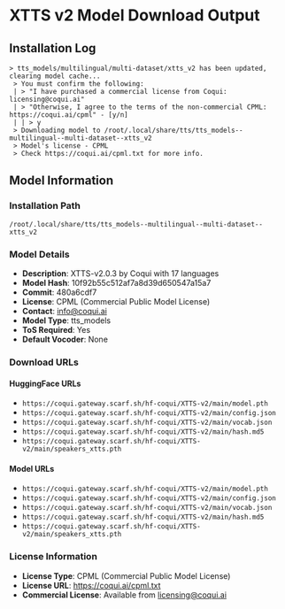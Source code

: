# XTTS v2 Model Download Output

## Installation Log

```
> tts_models/multilingual/multi-dataset/xtts_v2 has been updated, clearing model cache...
 > You must confirm the following:
 | > "I have purchased a commercial license from Coqui: licensing@coqui.ai"
 | > "Otherwise, I agree to the terms of the non-commercial CPML: https://coqui.ai/cpml" - [y/n]
 | | > y
 > Downloading model to /root/.local/share/tts/tts_models--multilingual--multi-dataset--xtts_v2
 > Model's license - CPML
 > Check https://coqui.ai/cpml.txt for more info.
```

## Model Information

### Installation Path
```
/root/.local/share/tts/tts_models--multilingual--multi-dataset--xtts_v2
```

### Model Details
- **Description**: XTTS-v2.0.3 by Coqui with 17 languages
- **Model Hash**: 10f92b55c512af7a8d39d650547a15a7
- **Commit**: 480a6cdf7
- **License**: CPML (Commercial Public Model License)
- **Contact**: info@coqui.ai
- **Model Type**: tts_models
- **ToS Required**: Yes
- **Default Vocoder**: None

### Download URLs

#### HuggingFace URLs
- `https://coqui.gateway.scarf.sh/hf-coqui/XTTS-v2/main/model.pth`
- `https://coqui.gateway.scarf.sh/hf-coqui/XTTS-v2/main/config.json`
- `https://coqui.gateway.scarf.sh/hf-coqui/XTTS-v2/main/vocab.json`
- `https://coqui.gateway.scarf.sh/hf-coqui/XTTS-v2/main/hash.md5`
- `https://coqui.gateway.scarf.sh/hf-coqui/XTTS-v2/main/speakers_xtts.pth`

#### Model URLs
- `https://coqui.gateway.scarf.sh/hf-coqui/XTTS-v2/main/model.pth`
- `https://coqui.gateway.scarf.sh/hf-coqui/XTTS-v2/main/config.json`
- `https://coqui.gateway.scarf.sh/hf-coqui/XTTS-v2/main/vocab.json`
- `https://coqui.gateway.scarf.sh/hf-coqui/XTTS-v2/main/hash.md5`
- `https://coqui.gateway.scarf.sh/hf-coqui/XTTS-v2/main/speakers_xtts.pth`

### License Information
- **License Type**: CPML (Commercial Public Model License)
- **License URL**: https://coqui.ai/cpml.txt
- **Commercial License**: Available from licensing@coqui.ai
